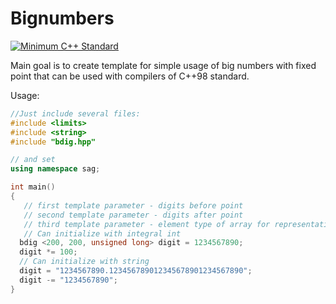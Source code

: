 # Bignumbers

[![Minimum C++ Standard](https://img.shields.io/badge/standard-C%2B%2B98-blue)](https://img.shields.io/badge/standard-C%2B%2B98-blue)

Main goal is to create template for simple usage of big numbers with fixed point that can be used with compilers of C++98 standard.

Usage:

```C++
//Just include several files:
#include <limits> 
#include <string>
#include "bdig.hpp"

// and set
using namespace sag;

int main()
{
   // first template parameter - digits before point
   // second template parameter - digits after point
   // third template parameter - element type of array for representation 
   // Can initialize with integral int
  bdig <200, 200, unsigned long> digit = 1234567890;
  digit *= 100;
  // Can initialize with string
  digit = "1234567890.123456789012345678901234567890";
  digit -= "1234567890";
}
```
